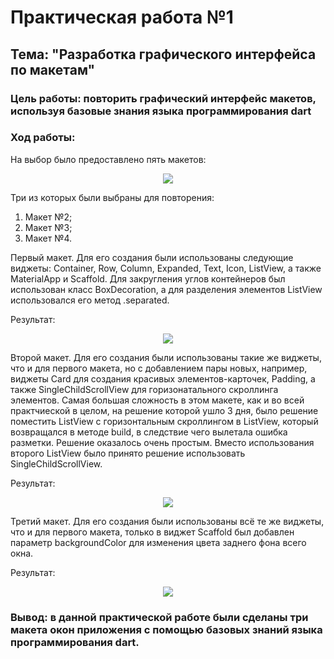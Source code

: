 # Практическая работа №1
## Тема: "Разработка графического интерфейса по макетам"

### Цель работы: повторить графический интерфейс макетов, используя базовые знания языка программирования dart

### Ход работы:
На выбор было предоставлено пять макетов:
<p align="center">
  <img src="/picture/4Снимок.PNG"/>
</p>
Три из которых были выбраны для повторения:

1. Макет №2;
2. Макет №3;
3. Макет №4.

Первый макет. Для его создания были использованы следующие виджеты: Container, Row, Column, Expanded, Text, Icon, ListView, а также MaterialApp и Scaffold. Для закругления углов контейнеров был использован класс BoxDecoration, а для разделения элементов ListView использовался его метод .separated.

Результат:
<p align="center">
  <img src="/picture/1Снимок.png"/>
</p>

Второй макет. Для его создания были использованы такие же виджеты, что и для первого макета, но с добавлением пары новых, например, виджеты Card для создания красивых элементов-карточек, Padding, а также SingleChildScrollView для горизонатального скроллинга элементов. Самая большая сложность в этом макете, как и во всей практчиеской в целом, на решение которой ушло 3 дня, было решение поместить ListView с горизонтальным скроллингом в ListView, который возвращался в методе build, в следствие чего вылетала ошибка разметки. Решение оказалось очень простым. Вместо использования второго ListView было принято решение использовать SingleChildScrollView. 

Результат:
<p align="center">
  <img src="/picture/3Снимок.png"/>
</p>

Третий макет. Для его создания были использованы всё те же виджеты, что и для первого макета, только в виджет Scaffold был добавлен параметр backgroundColor для изменения цвета заднего фона всего окна.

Результат:
<p align="center">
  <img src="/picture/2Снимок.png"/>
</p>

### Вывод: в данной практической работе были сделаны три макета окон приложения с помощью базовых знаний языка программирования dart.
